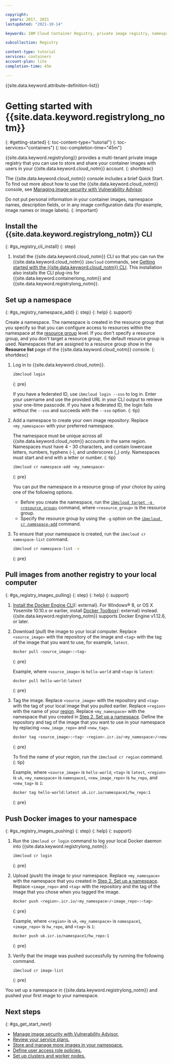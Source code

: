 ```yaml
---

copyright:
  years: 2017, 2021
lastupdated: "2021-10-14"

keywords: IBM Cloud Container Registry, private image registry, namespaces, image security, cli, namespaces, tutorial, Docker, images, registry

subcollection: Registry

content-type: tutorial
services: containers
account-plan: lite
completion-time: 45m

---
```


{{site.data.keyword.attribute-definition-list}}

# Getting started with {{site.data.keyword.registrylong_notm}}
{: #getting-started}
{: toc-content-type="tutorial"}
{: toc-services="containers"}
{: toc-completion-time="45m"}

{{site.data.keyword.registrylong}} provides a multi-tenant private image registry that you can use to store and share your container images with users in your {{site.data.keyword.cloud_notm}} account.
{: shortdesc}

The {{site.data.keyword.cloud_notm}} console includes a brief Quick Start. To find out more about how to use the {{site.data.keyword.cloud_notm}} console, see [Managing image security with Vulnerability Advisor](/docs/Registry?topic=va-va_index).

Do not put personal information in your container images, namespace names, description fields, or in any image configuration data (for example, image names or image labels).
{: important}

## Install the {{site.data.keyword.registrylong_notm}} CLI
{: #gs_registry_cli_install}
{: step}

1. Install the {{site.data.keyword.cloud_notm}} CLI so that you can run the {{site.data.keyword.cloud_notm}} `ibmcloud` commands, see [Getting started with the {{site.data.keyword.cloud_notm}} CLI](/docs/cli?topic=cli-getting-started). This installation also installs the CLI plug-ins for {{site.data.keyword.containerlong_notm}} and {{site.data.keyword.registrylong_notm}}.

## Set up a namespace
{: #gs_registry_namespace_add}
{: step}
{: help}
{: support}

Create a namespace. The namespace is created in the resource group that you specify so that you can configure access to resources within the namespace at the [resource group](/docs/account?topic=account-rgs) level. If you don't specify a resource group, and you don't target a resource group, the default resource group is used. Namespaces that are assigned to a resource group show in the **Resource list** page of the {{site.data.keyword.cloud_notm}} console.
{: shortdesc}

1. Log in to {{site.data.keyword.cloud_notm}}.

    ```sh
    ibmcloud login
    ```
    {: pre}

    If you have a federated ID, use `ibmcloud login --sso` to log in. Enter your username and use the provided URL in your CLI output to retrieve your one-time passcode. If you have a federated ID, the login fails without the `--sso` and succeeds with the `--sso` option.
    {: tip}

2. Add a namespace to create your own image repository. Replace `<my_namespace>` with your preferred namespace.

    The namespace must be unique across all {{site.data.keyword.cloud_notm}} accounts in the same region. Namespaces must have 4 - 30 characters, and contain lowercase letters, numbers, hyphens (-), and underscores (_) only. Namespaces must start and end with a letter or number.
    {: tip}

    ```sh
    ibmcloud cr namespace-add <my_namespace>
    ```
    {: pre}

    You can put the namespace in a resource group of your choice by using one of the following options.

    - Before you create the namespace, run the [`ibmcloud target -g <resource_group>`](/docs/cli?topic=cli-ibmcloud_cli#ibmcloud_target) command, where `<resource_group>` is the resource group.
    - Specify the resource group by using the `-g` option on the [`ibmcloud cr namespace-add`](/docs/Registry?topic=container-registry-cli-plugin-containerregcli#bx_cr_namespace_add) command.

3. To ensure that your namespace is created, run the `ibmcloud cr namespace-list` command.

    ```sh
    ibmcloud cr namespace-list -v
    ```
    {: pre}

## Pull images from another registry to your local computer
{: #gs_registry_images_pulling}
{: step}
{: help}
{: support}

1. [Install the Docker Engine CLI](https://www.docker.com/products/container-runtime#/download){: external}. For Windows&reg; 8, or OS X Yosemite 10.10.x or earlier, install [Docker Toolbox](https://docs.docker.com/toolbox/){: external} instead. {{site.data.keyword.registrylong_notm}} supports Docker Engine v1.12.6, or later.

2. Download (_pull_) the image to your local computer. Replace `<source_image>` with the repository of the image and `<tag>` with the tag of the image that you want to use, for example, `latest`.

    ```sh
    docker pull <source_image>:<tag>
    ```
    {: pre}

    Example, where `<source_image>` is `hello-world` and `<tag>` is `latest`:

    ```sh
    docker pull hello-world:latest
    ```
    {: pre}

3. Tag the image. Replace `<source_image>` with the repository and `<tag>` with the tag of your local image that you pulled earlier. Replace `<region>` with the name of your [region](/docs/Registry?topic=Registry-registry_overview#registry_regions). Replace `<my_namespace>` with the namespace that you created in [Step 2. Set up a namespace](#gs_registry_namespace_add). Define the repository and tag of the image that you want to use in your namespace by replacing `<new_image_repo>` and `<new_tag>`.

    ```sh
    docker tag <source_image>:<tag> <region>.icr.io/<my_namespace>/<new_image_repo>:<new_tag>
    ```
    {: pre}

    To find the name of your region, run the `ibmcloud cr region` command.
    {: tip}

    Example, where `<source_image>` is `hello-world`, `<tag>` is `latest`, `<region>` is `uk`, `<my_namespace>` is `namespace1`, `<new_image_repo>` is `hw_repo`, and `<new_tag>` is `1`:

    ```sh
    docker tag hello-world:latest uk.icr.io/namespace1/hw_repo:1
    ```
    {: pre}

## Push Docker images to your namespace
{: #gs_registry_images_pushing}
{: step}
{: help}
{: support}

1. Run the `ibmcloud cr login` command to log your local Docker daemon into {{site.data.keyword.registrylong_notm}}.

    ```sh
    ibmcloud cr login
    ```
    {: pre}

2. Upload (_push_) the image to your namespace. Replace `<my_namespace>` with the namespace that you created in [Step 2. Set up a namespace](#gs_registry_namespace_add). Replace `<image_repo>` and `<tag>` with the repository and the tag of the image that you chose when you tagged the image.

    ```sh
    docker push <region>.icr.io/<my_namespace>/<image_repo>:<tag>
    ```
    {: pre}

    Example, where `<region>` is `uk`, `<my_namespace>` is `namespace1`, `<image_repo>` is `hw_repo`, and `<tag>` is `1`:

    ```sh
    docker push uk.icr.io/namespace1/hw_repo:1
    ```
    {: pre}

3. Verify that the image was pushed successfully by running the following command.

    ```sh
    ibmcloud cr image-list
    ```
    {: pre}

You set up a namespace in {{site.data.keyword.registrylong_notm}} and pushed your first image to your namespace.

## Next steps
{: #gs_get_start_next}

- [Manage image security with Vulnerability Advisor.](/docs/Registry?topic=va-va_index)
- [Review your service plans.](/docs/Registry?topic=Registry-registry_overview#registry_plans)
- [Store and manage more images in your namespace.](/docs/Registry?topic=Registry-registry_images_)
- [Define user access role policies.](/docs/Registry?topic=Registry-user#user)
- [Set up clusters and worker nodes.](/docs/containers?topic=containers-clusters#clusters)


